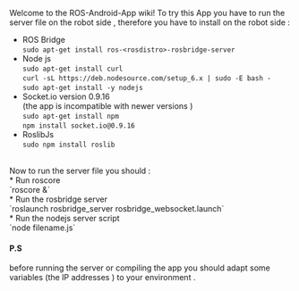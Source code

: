 Welcome to the ROS-Android-App wiki!
To try this App you have to run the server file on the robot side , therefore you have to install on the robot side :
* ROS Bridge  
`sudo apt-get install ros-<rosdistro>-rosbridge-server`
* Node js <br> 
`sudo apt-get install curl` <br>
`curl -sL https://deb.nodesource.com/setup_6.x | sudo -E bash -` <br>
`sudo apt-get install -y nodejs`<br>
* Socket.io version 0.9.16 <br>
(the app is incompatible with newer versions ) <br>
```sudo apt-get install npm``` <br>
`npm install socket.io@0.9.16` <br>
* RoslibJs <br>
`sudo npm install roslib` <br>
<br>
Now to run the server file you should : <br>
* Run roscore <br>
`roscore &` <br>
* Run the rosbridge server <br>
`roslaunch rosbridge_server rosbridge_websocket.launch` <br>
* Run the nodejs server script <br>
`node filename.js` <br>
<h4>P.S</h4>
before running the server or compiling the app you should adapt some variables (the IP addresses ) to your environment .
